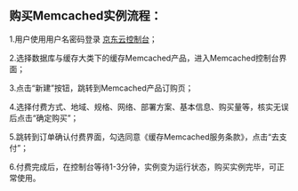 ## 购买Memcached实例流程：

1.用户使用用户名密码登录 [京东云控制台](https://uc.jdcloud.com/login)；

2.选择数据库与缓存大类下的缓存Memcached产品，进入Memcached控制台界面；

3.点击“新建”按钮，跳转到Memcached产品订购页；

4.选择付费方式、地域、规格、网络、部署方案、基本信息、购买量等，核实无误后点击“确定购买”；

5.跳转到订单确认付费界面，勾选同意《缓存Memcached服务条款》，点击“去支付”；

6.付费完成后，在控制台等待1-3分钟，实例变为运行状态，购买实例完毕，可正常使用。
